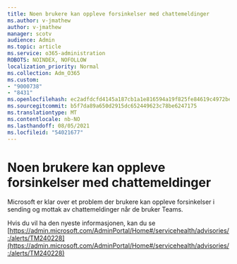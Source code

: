 ```yaml
---
title: Noen brukere kan oppleve forsinkelser med chattemeldinger
ms.author: v-jmathew
author: v-jmathew
manager: scotv
audience: Admin
ms.topic: article
ms.service: o365-administration
ROBOTS: NOINDEX, NOFOLLOW
localization_priority: Normal
ms.collection: Adm_O365
ms.custom:
- "9000738"
- "8431"
ms.openlocfilehash: ec2adfdcfd4145a187cb1a1e816594a19f825fe84619c4972be73ee565befe77
ms.sourcegitcommit: b5f7da89a650d2915dc652449623c78be6247175
ms.translationtype: MT
ms.contentlocale: nb-NO
ms.lasthandoff: 08/05/2021
ms.locfileid: "54021677"
---
```

# <a name="some-users-may-experience-delays-with-chat-messages"></a>Noen brukere kan oppleve forsinkelser med chattemeldinger

Microsoft er klar over et problem der brukere kan oppleve forsinkelser i sending og mottak av chattemeldinger når de bruker Teams.

Hvis du vil ha den nyeste informasjonen, kan du se [https://admin.microsoft.com/AdminPortal/Home#/servicehealth/advisories/:/alerts/TM240228](https://admin.microsoft.com/AdminPortal/Home#/servicehealth/advisories/:/alerts/TM240228)
